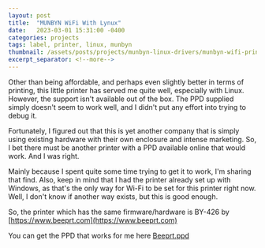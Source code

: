 ```yaml
---
layout: post
title:  "MUNBYN WiFi With Lynux"
date:   2023-03-01 15:31:00 -0400
categories: projects
tags: label, printer, linux, munbyn
thumbnail: /assets/posts/projects/munbyn-linux-drivers/munbyn-wifi-printer.png
excerpt_separator: <!--more-->
---
```


Other than being affordable, and perhaps even slightly better in terms of printing, this little printer has served me quite well, especially with Linux. However, the support isn't available out of the box. The PPD supplied simply doesn't seem to work well, and I didn't put any effort into trying to debug it.

Fortunately, I figured out that this is yet another company that is simply using existing hardware with their own enclosure and intense marketing. So, I bet there must be another printer with a PPD available online that would work. And I was right.

Mainly because I spent quite some time trying to get it to work, I'm sharing that find. Also, keep in mind that I had the printer already set up with Windows, as that's the only way for Wi-Fi to be set for this printer right now. Well, I don't know if another way exists, but this is good enough.

So, the printer which has the same firmware/hardware is BY-426 by [https://www.beeprt.com](https://www.beeprt.com)

You can get the PPD that works for me here [Beeprt.ppd](/assets/posts/projects/munbyn-linux-drivers/Beeprt.ppd)